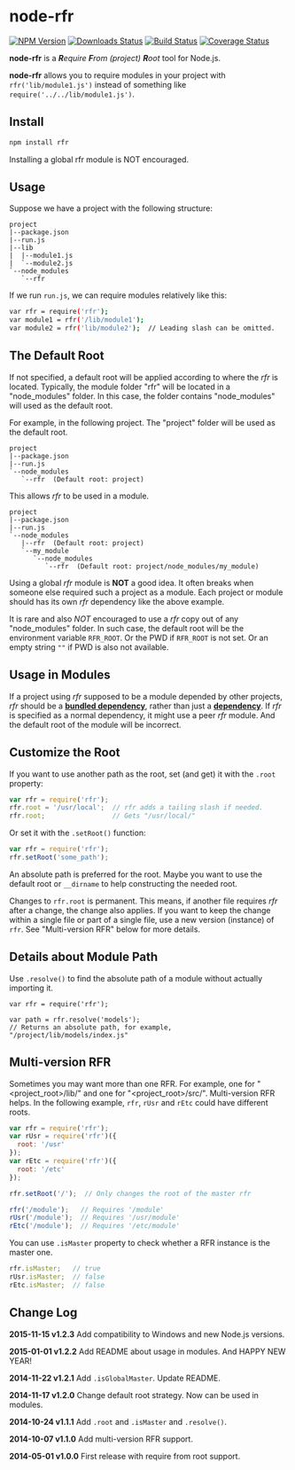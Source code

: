 node-rfr
========

[![NPM Version](https://img.shields.io/npm/v/rfr.svg?style=flat)](https://npmjs.org/package/rfr)
[![Downloads Status](https://img.shields.io/npm/dm/rfr.svg?style=flat)](https://npmjs.org/package/rfr)
[![Build Status](http://img.shields.io/travis/warmsea/node-rfr.svg?style=flat)](https://travis-ci.org/warmsea/node-rfr)
[![Coverage Status](https://img.shields.io/coveralls/warmsea/node-rfr.svg?style=flat)](https://coveralls.io/r/warmsea/node-rfr?branch=master)

**node-rfr** is a *<b>R</b>equire <b>F</b>rom (project) <b>R</b>oot* tool for
Node.js.

**node-rfr** allows you to require modules in your project with
`rfr('lib/module1.js')` instead of something like
`require('../../lib/module1.js')`.

Install
-------

```bash
npm install rfr
```

Installing a global rfr module is NOT encouraged.

Usage
-----

Suppose we have a project with the following structure:

```
project
|--package.json
|--run.js
|--lib
|  |--module1.js
|  `--module2.js
`--node_modules
   `--rfr
```

If we run `run.js`, we can require modules relatively like this:

```bash
var rfr = require('rfr');
var module1 = rfr('/lib/module1');
var module2 = rfr('lib/module2');  // Leading slash can be omitted.
```

The Default Root
----------------

If not specified, a default root will be applied according to where the
*rfr* is located. Typically, the module folder "rfr" will be located in a
"node_modules" folder. In this case, the folder contains "node_modules" will
used as the default root.

For example, in the following project. The "project" folder will be used as the
default root.

```
project
|--package.json
|--run.js
`--node_modules
   `--rfr  (Default root: project)
```

This allows *rfr* to be used in a module.

```
project
|--package.json
|--run.js
`--node_modules
   |--rfr  (Default root: project)
   `--my_module
      `--node_modules
         `--rfr  (Default root: project/node_modules/my_module)
```

Using a global *rfr* module is **NOT** a good idea. It often breaks when
someone else required such a project as a module. Each project or module should
has its own *rfr* dependency like the above example.

It is rare and also *NOT* encouraged to use a *rfr* copy out of any
"node_modules" folder. In such case, the default root will be the environment
variable `RFR_ROOT`. Or the PWD if `RFR_ROOT` is not set. Or an empty string
`""` if PWD is also not available.

Usage in Modules
----------------

If a project using *rfr* supposed to be a module depended by other projects,
*rfr* should be a [**bundled dependency**](https://docs.npmjs.com/files/package.json#bundleddependencies),
rather than just a [**dependency**](https://docs.npmjs.com/files/package.json#dependencies).
If *rfr* is specified as a normal dependency, it might use a peer *rfr* module.
And the default root of the module will be incorrect.

Customize the Root
------------------

If you want to use another path as the root, set (and get) it with the
`.root` property:

```javascript
var rfr = require('rfr');
rfr.root = '/usr/local';  // rfr adds a tailing slash if needed.
rfr.root;                 // Gets "/usr/local/"
```

Or set it with the `.setRoot()` function:

```javascript
var rfr = require('rfr');
rfr.setRoot('some_path');
```

An absolute path is preferred for the root. Maybe you want to use the default
root or `__dirname` to help constructing the needed root.

Changes to `rfr.root` is permanent. This means, if another file requires *rfr*
after a change, the change also applies. If you want to keep the change within
a single file or part of a single file, use a new version (instance) of `rfr`.
See "Multi-version RFR" below for more details.

Details about Module Path
-------------------------

Use `.resolve()` to find the absolute path of a module without actually
importing it.

```
var rfr = require('rfr');

var path = rfr.resolve('models');
// Returns an absolute path, for example, "/project/lib/models/index.js"
```

Multi-version RFR
-----------------

Sometimes you may want more than one RFR. For example, one for
"<project_root>/lib/" and one for "<project_root>/src/". Multi-version RFR
helps. In the following example, `rfr`, `rUsr` and `rEtc` could have different
roots.

```javascript
var rfr = require('rfr');
var rUsr = require('rfr')({
  root: '/usr'
});
var rEtc = require('rfr')({
  root: '/etc'
});

rfr.setRoot('/');  // Only changes the root of the master rfr

rfr('/module');   // Requires '/module'
rUsr('/module');  // Requires '/usr/module'
rEtc('/module');  // Requires '/etc/module'
```

You can use `.isMaster` property to check whether a RFR instance is the master
one.

```javascript
rfr.isMaster;   // true
rUsr.isMaster;  // false
rEtc.isMaster;  // false
```

Change Log
----------

**2015-11-15 v1.2.3** Add compatibility to Windows and new Node.js versions.

**2015-01-01 v1.2.2** Add README about usage in modules. And HAPPY NEW YEAR!

**2014-11-22 v1.2.1** Add `.isGlobalMaster`. Update README.

**2014-11-17 v1.2.0** Change default root strategy. Now can be used in modules.

**2014-10-24 v1.1.1** Add `.root` and `.isMaster` and `.resolve()`.

**2014-10-07 v1.1.0** Add multi-version RFR support.

**2014-05-01 v1.0.0** First release with require from root support.
